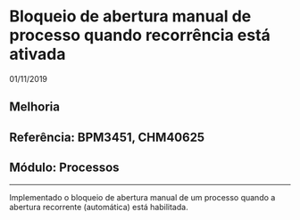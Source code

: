 # Bloqueio de abertura manual de processo quando recorrência está ativada
01/11/2019
## Melhoria
## Referência: BPM3451, CHM40625
## Módulo: Processos
***

Implementado o bloqueio de abertura manual de um processo quando a abertura recorrente (automática) está habilitada.